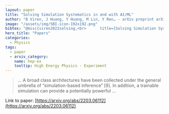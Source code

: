 ```yaml
---
layout: paper
title: "Solving Simulation Systematics in and with AI/ML"
author: "B Viren, J Huang, Y Huang, M Lin, Y Ren… - arXiv preprint arXiv …, 2022 - arxiv.org"
image: "/assets/img/SBI-icon-192x192.png"
bibtex: "@misc{viren2022solving,<br>      title={Solving Simulation Systematics in and with AI/ML}, <br>      author={Brett Viren and Jin Huang and Yi Huang and Meifeng Lin and Yihui Ren and Kazuhiro Terao and Dmitrii Torbunov and Haiwang Yu},<br>      year={2022},<br>      eprint={2203.06112},<br>      archivePrefix={arXiv},<br>      primaryClass={hep-ex}<br>}"
hero_title: "Papers"
categories:
  - Physics
tags:
  - paper
  - arxiv_category:
    name: hep-ex
    tooltip: High Energy Physics - Experiment
---
```

>… A broad class architectures have been collected under the general umbrella of “simulation-based inference” [9]. In addition, a trainable simulation can provide a potentially powerful …

Link to paper: [https://arxiv.org/abs/2203.06112](https://arxiv.org/abs/2203.06112)


